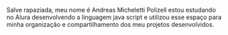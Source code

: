Salve rapaziada, 
meu nome é Andreas Micheletti Polizell
estou estudando no Alura desenvolvendo a linguagem java script e utilizou esse espaço para minha organização e compartilhamento dos meu projetos desenvolvidos.
